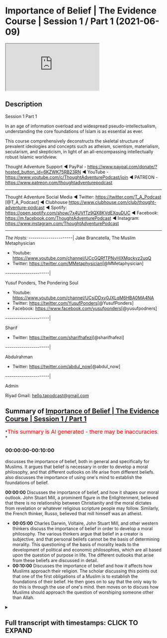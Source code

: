 # Importance of Belief | The Evidence Course | Session 1 / Part 1 (2021-06-09)

<iframe loading='lazy' allow='autoplay' src='https://www.youtube.com/embed/hQMnjy65mGo'></iframe>

## Description

Session 1 Part 1

In an age of information overload and widespread pseudo-intellectualism, understanding the core foundations of Islam is as essential as ever.

This course comprehensively deconstructs the skeletal structure of prevalent ideologies and concepts such as atheism, scientism, materialism, secularism, and skepticism, in light of an all-encompassing intellectually robust Islamic worldview.

Thought Adventure Support
◄ PayPal - <https://www.paypal.com/donate/?hosted_button_id=6KZWK75RB23RN>
◄ YouTube - <https://www.youtube.com/c/ThoughtAdventurePodcast/join>
◄ PATREON - <https://www.patreon.com/thoughtadventurepodcast>
____________________________________________________________________

Thought Adventure Social Media
◄ Twitter: <https://twitter.com/T_A_Podcast​​> [@T_A_Podcast]
◄ Clubhouse <https://www.clubhouse.com/club/thought-adventure-podcast>
◄ Spotify: <https://open.spotify.com/show/7x4UVfTz9QX8KVdEXquDUC>
◄ Facebook: <https://m.facebook.com/ThoughtAdventurePodcast>
◄ Instagram: <https://www.instagram.com/ThoughtAdventurePodcast​>

----------------------------------------------------------------

*The Hosts:*
----------------------|
Jake Brancatella, The Muslim Metaphysician

- Youtube: <https://www.youtube.com/channel/UCcGQRfTPNyHlXMqckvz2uqQ>
- Twitter:  <https://twitter.com/MMetaphysician​​> [@MMetaphysician]

----------------------|

Yusuf Ponders, The Pondering Soul

- Youtube: <https://www.youtube.com/channel/UCsiDDxy0JXLqM6HBA0MA4NA>
- Twitter: <https://twitter.com/YusufPonders​​> [@YusufPonders]
- Facebook: <https://www.facebook.com/yusufponders​> [@yusufpodners]

----------------------|

Sharif

- Twitter: <https://twitter.com/sharifhafezi​​> [@sharifhafezi]

----------------------|

Abdulrahman

- Twitter: <https://twitter.com/abdul_now​> [@abdul_now]

----------------------|

Admin

Riyad
Gmail: hello.tapodcast@gmail.com

## Summary of [Importance of Belief | The Evidence Course | Session 1 / Part 1](https://www.youtube.com/watch?v=hQMnjy65mGo)

*<span style="color:red; font-size:125%">This summary is AI generated - there may be inaccuracies</span>. *

### <a onclick="modifyYTiframeseektime('0')">00:00:00-00:10:00</a>

 discusses the importance of belief, both in general and specifically for Muslims. It argues that belief is necessary in order to develop a moral philosophy, and that different outlooks on life arise from different beliefs.  also discusses the importance of using one's mind to establish the foundations of belief.

**<a onclick="modifyYTiframeseektime('0')">00:00:00</a>** Discusses the importance of belief, and how it shapes our moral outlook. John Stuart Mill, a prominent figure in the Enlightenment, believed that there is no relationship between Christianity and the moral dictates from revelation or whatever religious scripture people may follow. Similarly, the French thinker, Russo, believed that mill himself was an atheist.

- **<a onclick="modifyYTiframeseektime('300')">00:05:00</a>**  Charles Darwin, Voltaire, John Stuart Mill, and other western thinkers discuss the importance of belief in order to develop a moral philosophy. The various thinkers argue that belief in a creator is subjective, and that personal beliefs cannot be the basis of determining morality. This questioning of the basis of morality leads to the development of political and economic philosophies, which are all based upon the question of purpose in life. The different outlooks that arise from these beliefs are discussed in detail.
- **<a onclick="modifyYTiframeseektime('600')">00:10:00</a>** Discusses the importance of belief and how it affects how Muslims approach their religion. The scholar discussing this points out that one of the first obligations of a Muslim is to establish the foundations of their belief. He then goes on to say that the only way to do this is through the use of one's mind.  then moves on to discuss how Muslims should approach the question of worshiping someone other than Allah.

<details><summary><h2>Full transcript with timestamps: CLICK TO EXPAND</h2></summary>

<a onclick="modifyYTiframeseektime('15')">0:00:15</a> welcome to the first video  
<a onclick="modifyYTiframeseektime('16')">0:00:16</a> in the series of the evidence this video  
<a onclick="modifyYTiframeseektime('19')">0:00:19</a> we want to talk  
<a onclick="modifyYTiframeseektime('20')">0:00:20</a> today about is the importance of this  
<a onclick="modifyYTiframeseektime('23')">0:00:23</a> discussion the importance  
<a onclick="modifyYTiframeseektime('25')">0:00:25</a> of discussing the belief and i want you  
<a onclick="modifyYTiframeseektime('28')">0:00:28</a> to  
<a onclick="modifyYTiframeseektime('29')">0:00:29</a> imagine that after you've watched this  
<a onclick="modifyYTiframeseektime('31')">0:00:31</a> video and you go to sleep  
<a onclick="modifyYTiframeseektime('33')">0:00:33</a> in your usual room in your normal bed  
<a onclick="modifyYTiframeseektime('36')">0:00:36</a> and that as you start to wake up you  
<a onclick="modifyYTiframeseektime('40')">0:00:40</a> know it says something unusual  
<a onclick="modifyYTiframeseektime('43')">0:00:43</a> instead of your cozy bed you find  
<a onclick="modifyYTiframeseektime('45')">0:00:45</a> yourself lying on sand  
<a onclick="modifyYTiframeseektime('47')">0:00:47</a> and as you adjust and the fog of sleep  
<a onclick="modifyYTiframeseektime('50')">0:00:50</a> you know you overcome this  
<a onclick="modifyYTiframeseektime('52')">0:00:52</a> you start to realize you're in the  
<a onclick="modifyYTiframeseektime('53')">0:00:53</a> middle of a desert  
<a onclick="modifyYTiframeseektime('55')">0:00:55</a> upon a sand dune so you went from your  
<a onclick="modifyYTiframeseektime('58')">0:00:58</a> own house your own room your own bed  
<a onclick="modifyYTiframeseektime('62')">0:01:02</a> to suddenly in the middle of a desert  
<a onclick="modifyYTiframeseektime('64')">0:01:04</a> you're gonna naturally ask certain  
<a onclick="modifyYTiframeseektime('65')">0:01:05</a> questions  
<a onclick="modifyYTiframeseektime('67')">0:01:07</a> what am i doing here what is going to  
<a onclick="modifyYTiframeseektime('69')">0:01:09</a> happen to me  
<a onclick="modifyYTiframeseektime('70')">0:01:10</a> why am i here these are natural  
<a onclick="modifyYTiframeseektime('73')">0:01:13</a> questions  
<a onclick="modifyYTiframeseektime('74')">0:01:14</a> that everybody would seek to answer if  
<a onclick="modifyYTiframeseektime('77')">0:01:17</a> they're putting that type of situation  
<a onclick="modifyYTiframeseektime('79')">0:01:19</a> now imagine while you're in this desert  
<a onclick="modifyYTiframeseektime('82')">0:01:22</a> you start to get thirsty so you end up  
<a onclick="modifyYTiframeseektime('84')">0:01:24</a> looking for some water  
<a onclick="modifyYTiframeseektime('86')">0:01:26</a> or you get hungry so you look for food  
<a onclick="modifyYTiframeseektime('88')">0:01:28</a> you think to yourself you need a bit of  
<a onclick="modifyYTiframeseektime('89')">0:01:29</a> shelter  
<a onclick="modifyYTiframeseektime('90')">0:01:30</a> so although you're pursuing these  
<a onclick="modifyYTiframeseektime('92')">0:01:32</a> aspects these  
<a onclick="modifyYTiframeseektime('94')">0:01:34</a> these needs in life or in this desert  
<a onclick="modifyYTiframeseektime('97')">0:01:37</a> the question of why you are there  
<a onclick="modifyYTiframeseektime('100')">0:01:40</a> how you got there and what's going to  
<a onclick="modifyYTiframeseektime('102')">0:01:42</a> happen you will never leave you  
<a onclick="modifyYTiframeseektime('104')">0:01:44</a> you'll always be in that situation where  
<a onclick="modifyYTiframeseektime('105')">0:01:45</a> you're thinking constantly  
<a onclick="modifyYTiframeseektime('107')">0:01:47</a> now again going back to this desert  
<a onclick="modifyYTiframeseektime('111')">0:01:51</a> you find a group of people and you go up  
<a onclick="modifyYTiframeseektime('114')">0:01:54</a> to them you say  
<a onclick="modifyYTiframeseektime('115')">0:01:55</a> how did i get into this desert and one  
<a onclick="modifyYTiframeseektime('118')">0:01:58</a> person he turns around  
<a onclick="modifyYTiframeseektime('119')">0:01:59</a> and he says well you just popped into  
<a onclick="modifyYTiframeseektime('123')">0:02:03</a> this desert you weren't here and  
<a onclick="modifyYTiframeseektime('125')">0:02:05</a> suddenly you became here  
<a onclick="modifyYTiframeseektime('127')">0:02:07</a> now would you accept that would that  
<a onclick="modifyYTiframeseektime('128')">0:02:08</a> make sense to you  
<a onclick="modifyYTiframeseektime('130')">0:02:10</a> that you simply popped into exist or  
<a onclick="modifyYTiframeseektime('132')">0:02:12</a> popped into the  
<a onclick="modifyYTiframeseektime('134')">0:02:14</a> the desert from when you were previously  
<a onclick="modifyYTiframeseektime('136')">0:02:16</a> in your own house in your own room  
<a onclick="modifyYTiframeseektime('137')">0:02:17</a> it wouldn't make sense similarly if  
<a onclick="modifyYTiframeseektime('140')">0:02:20</a> somebody turned around and said oh big  
<a onclick="modifyYTiframeseektime('141')">0:02:21</a> bird scooped you up out of your bed  
<a onclick="modifyYTiframeseektime('143')">0:02:23</a> flew over and dropped you off here  
<a onclick="modifyYTiframeseektime('146')">0:02:26</a> you'd naturally ask the question where's  
<a onclick="modifyYTiframeseektime('148')">0:02:28</a> your evidence  
<a onclick="modifyYTiframeseektime('150')">0:02:30</a> yeah did it really happen do you have  
<a onclick="modifyYTiframeseektime('152')">0:02:32</a> any proof for it  
<a onclick="modifyYTiframeseektime('153')">0:02:33</a> you're not just simply going to blindly  
<a onclick="modifyYTiframeseektime('155')">0:02:35</a> imitate  
<a onclick="modifyYTiframeseektime('156')">0:02:36</a> what they have said and the analogy is  
<a onclick="modifyYTiframeseektime('159')">0:02:39</a> clear  
<a onclick="modifyYTiframeseektime('160')">0:02:40</a> life is like this from nothing  
<a onclick="modifyYTiframeseektime('163')">0:02:43</a> or from no conscious awareness suddenly  
<a onclick="modifyYTiframeseektime('166')">0:02:46</a> we find ourselves  
<a onclick="modifyYTiframeseektime('167')">0:02:47</a> consciously aware thinking to ourselves  
<a onclick="modifyYTiframeseektime('170')">0:02:50</a> how did we get here  
<a onclick="modifyYTiframeseektime('171')">0:02:51</a> and everybody knows no matter  
<a onclick="modifyYTiframeseektime('175')">0:02:55</a> who they are whether they're religious  
<a onclick="modifyYTiframeseektime('177')">0:02:57</a> or not whether they believe in a creator  
<a onclick="modifyYTiframeseektime('179')">0:02:59</a> or not  
<a onclick="modifyYTiframeseektime('179')">0:02:59</a> every single person knows that they are  
<a onclick="modifyYTiframeseektime('182')">0:03:02</a> going to die  
<a onclick="modifyYTiframeseektime('183')">0:03:03</a> and so the natural question then is  
<a onclick="modifyYTiframeseektime('186')">0:03:06</a> what's going to happen to me after i die  
<a onclick="modifyYTiframeseektime('189')">0:03:09</a> and these two questions how did i get  
<a onclick="modifyYTiframeseektime('192')">0:03:12</a> here  
<a onclick="modifyYTiframeseektime('193')">0:03:13</a> and what's going to happen to me  
<a onclick="modifyYTiframeseektime('194')">0:03:14</a> afterwards are the two  
<a onclick="modifyYTiframeseektime('196')">0:03:16</a> most fundamental questions that will  
<a onclick="modifyYTiframeseektime('198')">0:03:18</a> shape our viewpoint towards life i.e  
<a onclick="modifyYTiframeseektime('200')">0:03:20</a> our purpose towards this life  
<a onclick="modifyYTiframeseektime('204')">0:03:24</a> and this purpose understanding this  
<a onclick="modifyYTiframeseektime('208')">0:03:28</a> allows us else also to understand and  
<a onclick="modifyYTiframeseektime('210')">0:03:30</a> appreciate our moral outlook  
<a onclick="modifyYTiframeseektime('212')">0:03:32</a> how we see good how we see bad will be  
<a onclick="modifyYTiframeseektime('215')">0:03:35</a> determined  
<a onclick="modifyYTiframeseektime('216')">0:03:36</a> how we view our purpose in life and how  
<a onclick="modifyYTiframeseektime('218')">0:03:38</a> we view our purpose in life is  
<a onclick="modifyYTiframeseektime('220')">0:03:40</a> determined  
<a onclick="modifyYTiframeseektime('221')">0:03:41</a> by answering the question how did i come  
<a onclick="modifyYTiframeseektime('223')">0:03:43</a> how did i get here  
<a onclick="modifyYTiframeseektime('224')">0:03:44</a> and where am i going and this question  
<a onclick="modifyYTiframeseektime('227')">0:03:47</a> is not just for religious people because  
<a onclick="modifyYTiframeseektime('229')">0:03:49</a> the assumption is about purpose of life  
<a onclick="modifyYTiframeseektime('231')">0:03:51</a> it's a religious discussion  
<a onclick="modifyYTiframeseektime('232')">0:03:52</a> it's a debate and a discussion that  
<a onclick="modifyYTiframeseektime('233')">0:03:53</a> maybe christians and hindus and muslims  
<a onclick="modifyYTiframeseektime('235')">0:03:55</a> might have  
<a onclick="modifyYTiframeseektime('237')">0:03:57</a> this question is a fundamental question  
<a onclick="modifyYTiframeseektime('238')">0:03:58</a> because it's going to shape  
<a onclick="modifyYTiframeseektime('240')">0:04:00</a> our moral outlook for example john  
<a onclick="modifyYTiframeseektime('242')">0:04:02</a> stuart mill  
<a onclick="modifyYTiframeseektime('243')">0:04:03</a> who was born in 1806 and forms part of  
<a onclick="modifyYTiframeseektime('246')">0:04:06</a> what the west calls  
<a onclick="modifyYTiframeseektime('248')">0:04:08</a> the enlightenment thinker he expounded  
<a onclick="modifyYTiframeseektime('251')">0:04:11</a> upon this idea called utilitarianism  
<a onclick="modifyYTiframeseektime('254')">0:04:14</a> which is this ethical theory that seeks  
<a onclick="modifyYTiframeseektime('256')">0:04:16</a> to maximize benefit  
<a onclick="modifyYTiframeseektime('258')">0:04:18</a> for the greatest number of people and  
<a onclick="modifyYTiframeseektime('259')">0:04:19</a> minimize harm  
<a onclick="modifyYTiframeseektime('261')">0:04:21</a> and his ethical and moral outlook was a  
<a onclick="modifyYTiframeseektime('264')">0:04:24</a> direct result  
<a onclick="modifyYTiframeseektime('266')">0:04:26</a> because for mill he answered the  
<a onclick="modifyYTiframeseektime('268')">0:04:28</a> question about the purpose of life  
<a onclick="modifyYTiframeseektime('270')">0:04:30</a> which he for himself he believed that  
<a onclick="modifyYTiframeseektime('272')">0:04:32</a> there was no relationship between  
<a onclick="modifyYTiframeseektime('274')">0:04:34</a> christianity  
<a onclick="modifyYTiframeseektime('275')">0:04:35</a> and the moral dictates from revelation  
<a onclick="modifyYTiframeseektime('278')">0:04:38</a> or whatever  
<a onclick="modifyYTiframeseektime('279')">0:04:39</a> religious scripture to the role that  
<a onclick="modifyYTiframeseektime('282')">0:04:42</a> life has  
<a onclick="modifyYTiframeseektime('283')">0:04:43</a> how it's governed so he's separated in  
<a onclick="modifyYTiframeseektime('285')">0:04:45</a> fact many people  
<a onclick="modifyYTiframeseektime('287')">0:04:47</a> they say that mill himself he was an  
<a onclick="modifyYTiframeseektime('289')">0:04:49</a> atheist so he didn't believe in god  
<a onclick="modifyYTiframeseektime('291')">0:04:51</a> and he attacked and criticized  
<a onclick="modifyYTiframeseektime('293')">0:04:53</a> christianity  
<a onclick="modifyYTiframeseektime('294')">0:04:54</a> uh you know quite a lot similarly you  
<a onclick="modifyYTiframeseektime('297')">0:04:57</a> have russo  
<a onclick="modifyYTiframeseektime('298')">0:04:58</a> the french thinker from the 18th century  
<a onclick="modifyYTiframeseektime('301')">0:05:01</a> and he  
<a onclick="modifyYTiframeseektime('302')">0:05:02</a> argued before he argued his moral  
<a onclick="modifyYTiframeseektime('304')">0:05:04</a> philosophy his outlook on life  
<a onclick="modifyYTiframeseektime('306')">0:05:06</a> the first thing he argued was whether a  
<a onclick="modifyYTiframeseektime('309')">0:05:09</a> god exists or  
<a onclick="modifyYTiframeseektime('310')">0:05:10</a> not and what he said was that the belief  
<a onclick="modifyYTiframeseektime('313')">0:05:13</a> in a creator  
<a onclick="modifyYTiframeseektime('315')">0:05:15</a> is subjective some people have arguments  
<a onclick="modifyYTiframeseektime('317')">0:05:17</a> for some people have arguments against  
<a onclick="modifyYTiframeseektime('319')">0:05:19</a> it's a personal belief and as such  
<a onclick="modifyYTiframeseektime('322')">0:05:22</a> personal beliefs cannot be the basis of  
<a onclick="modifyYTiframeseektime('324')">0:05:24</a> determining morality  
<a onclick="modifyYTiframeseektime('326')">0:05:26</a> of the individual and within society at  
<a onclick="modifyYTiframeseektime('328')">0:05:28</a> large  
<a onclick="modifyYTiframeseektime('329')">0:05:29</a> so as you can see the various western  
<a onclick="modifyYTiframeseektime('332')">0:05:32</a> thinkers  
<a onclick="modifyYTiframeseektime('333')">0:05:33</a> of the 18th and 19th century developed  
<a onclick="modifyYTiframeseektime('335')">0:05:35</a> their moral philosophy  
<a onclick="modifyYTiframeseektime('337')">0:05:37</a> which in turn developed from that from  
<a onclick="modifyYTiframeseektime('339')">0:05:39</a> them  
<a onclick="modifyYTiframeseektime('340')">0:05:40</a> their political economic outlook so from  
<a onclick="modifyYTiframeseektime('342')">0:05:42</a> their moral philosophy came this  
<a onclick="modifyYTiframeseektime('344')">0:05:44</a> political and economic outlook but all  
<a onclick="modifyYTiframeseektime('347')">0:05:47</a> of this was predicated  
<a onclick="modifyYTiframeseektime('349')">0:05:49</a> built upon the question about  
<a onclick="modifyYTiframeseektime('352')">0:05:52</a> what is our purpose in life and that  
<a onclick="modifyYTiframeseektime('354')">0:05:54</a> itself was predicated upon  
<a onclick="modifyYTiframeseektime('356')">0:05:56</a> what comes before life and what comes  
<a onclick="modifyYTiframeseektime('358')">0:05:58</a> after life and its relationship  
<a onclick="modifyYTiframeseektime('361')">0:06:01</a> to this life's affairs therefore this  
<a onclick="modifyYTiframeseektime('364')">0:06:04</a> question about purpose isn't just a  
<a onclick="modifyYTiframeseektime('366')">0:06:06</a> question  
<a onclick="modifyYTiframeseektime('367')">0:06:07</a> for religiously inclined people  
<a onclick="modifyYTiframeseektime('370')">0:06:10</a> but rather are questions that shape how  
<a onclick="modifyYTiframeseektime('373')">0:06:13</a> each  
<a onclick="modifyYTiframeseektime('374')">0:06:14</a> one of us acts in this life and how we  
<a onclick="modifyYTiframeseektime('376')">0:06:16</a> perceive not only individual actions  
<a onclick="modifyYTiframeseektime('379')">0:06:19</a> but societal actions at large and as  
<a onclick="modifyYTiframeseektime('382')">0:06:22</a> such  
<a onclick="modifyYTiframeseektime('383')">0:06:23</a> everyone no matter who they are  
<a onclick="modifyYTiframeseektime('386')">0:06:26</a> has a belief system we all have belief  
<a onclick="modifyYTiframeseektime('389')">0:06:29</a> systems  
<a onclick="modifyYTiframeseektime('389')">0:06:29</a> whether we call ourselves religious or  
<a onclick="modifyYTiframeseektime('392')">0:06:32</a> whether we call ourselves you know  
<a onclick="modifyYTiframeseektime('394')">0:06:34</a> irreligious or don't have claim we don't  
<a onclick="modifyYTiframeseektime('396')">0:06:36</a> believe in god or whatever  
<a onclick="modifyYTiframeseektime('398')">0:06:38</a> we will have a belief system some of  
<a onclick="modifyYTiframeseektime('401')">0:06:41</a> these beliefs or for many people these  
<a onclick="modifyYTiframeseektime('402')">0:06:42</a> belief  
<a onclick="modifyYTiframeseektime('403')">0:06:43</a> systems that they develop or are  
<a onclick="modifyYTiframeseektime('406')">0:06:46</a> unconsciously adopted from the  
<a onclick="modifyYTiframeseektime('408')">0:06:48</a> society around them so you have many  
<a onclick="modifyYTiframeseektime('410')">0:06:50</a> people that turn around  
<a onclick="modifyYTiframeseektime('411')">0:06:51</a> and they may use you know terms like you  
<a onclick="modifyYTiframeseektime('413')">0:06:53</a> know we only live once therefore live  
<a onclick="modifyYTiframeseektime('416')">0:06:56</a> life to the maximum  
<a onclick="modifyYTiframeseektime('417')">0:06:57</a> yeah or live life to the max now that  
<a onclick="modifyYTiframeseektime('419')">0:06:59</a> term that concept  
<a onclick="modifyYTiframeseektime('421')">0:07:01</a> comes implicitly by accepting there is  
<a onclick="modifyYTiframeseektime('423')">0:07:03</a> no god there is no afterlife  
<a onclick="modifyYTiframeseektime('425')">0:07:05</a> therefore our moral outlook is built  
<a onclick="modifyYTiframeseektime('428')">0:07:08</a> around  
<a onclick="modifyYTiframeseektime('428')">0:07:08</a> how do we maximize our life yeah  
<a onclick="modifyYTiframeseektime('432')">0:07:12</a> similarly you have other people they say  
<a onclick="modifyYTiframeseektime('434')">0:07:14</a> well  
<a onclick="modifyYTiframeseektime('435')">0:07:15</a> i should be free to do whatever i want  
<a onclick="modifyYTiframeseektime('437')">0:07:17</a> so long as i'm not harming  
<a onclick="modifyYTiframeseektime('439')">0:07:19</a> other people this is a an argument that  
<a onclick="modifyYTiframeseektime('441')">0:07:21</a> john stuart mill himself  
<a onclick="modifyYTiframeseektime('443')">0:07:23</a> articulated 200 years earlier and you  
<a onclick="modifyYTiframeseektime('446')">0:07:26</a> see how  
<a onclick="modifyYTiframeseektime('447')">0:07:27</a> people and that was a radical argument  
<a onclick="modifyYTiframeseektime('450')">0:07:30</a> at that time  
<a onclick="modifyYTiframeseektime('451')">0:07:31</a> and yet now because it's become accepted  
<a onclick="modifyYTiframeseektime('454')">0:07:34</a> as a norm a normal idea within today's  
<a onclick="modifyYTiframeseektime('457')">0:07:37</a> western liberal secular societies  
<a onclick="modifyYTiframeseektime('459')">0:07:39</a> that now people naturally make this this  
<a onclick="modifyYTiframeseektime('461')">0:07:41</a> statement i should be free to do  
<a onclick="modifyYTiframeseektime('462')">0:07:42</a> whatever i want so  
<a onclick="modifyYTiframeseektime('464')">0:07:44</a> so long as i'm not physically harming  
<a onclick="modifyYTiframeseektime('466')">0:07:46</a> other people  
<a onclick="modifyYTiframeseektime('467')">0:07:47</a> it's a belief system and again that  
<a onclick="modifyYTiframeseektime('469')">0:07:49</a> belief system has certain ideological  
<a onclick="modifyYTiframeseektime('471')">0:07:51</a> connotations  
<a onclick="modifyYTiframeseektime('472')">0:07:52</a> that is related to how we view our  
<a onclick="modifyYTiframeseektime('474')">0:07:54</a> purpose in life  
<a onclick="modifyYTiframeseektime('476')">0:07:56</a> for a muslim the answer to the question  
<a onclick="modifyYTiframeseektime('479')">0:07:59</a> of purpose of life  
<a onclick="modifyYTiframeseektime('480')">0:08:00</a> will obviously naturally create a unique  
<a onclick="modifyYTiframeseektime('483')">0:08:03</a> outlook because for a muslim  
<a onclick="modifyYTiframeseektime('484')">0:08:04</a> not only do we believe that a creator  
<a onclick="modifyYTiframeseektime('486')">0:08:06</a> exists but also we believe that the  
<a onclick="modifyYTiframeseektime('488')">0:08:08</a> creator created us  
<a onclick="modifyYTiframeseektime('490')">0:08:10</a> our instincts our needs our need to  
<a onclick="modifyYTiframeseektime('492')">0:08:12</a> perform actions  
<a onclick="modifyYTiframeseektime('494')">0:08:14</a> and we also believe that allah on the  
<a onclick="modifyYTiframeseektime('497')">0:08:17</a> day of judgment meaning  
<a onclick="modifyYTiframeseektime('498')">0:08:18</a> after this life will judge our actions  
<a onclick="modifyYTiframeseektime('501')">0:08:21</a> how we performed our actions how we  
<a onclick="modifyYTiframeseektime('504')">0:08:24</a> satisfied our needs how did we  
<a onclick="modifyYTiframeseektime('506')">0:08:26</a> eat how did we drink so every single  
<a onclick="modifyYTiframeseektime('509')">0:08:29</a> action  
<a onclick="modifyYTiframeseektime('509')">0:08:29</a> whether big or small will be we will be  
<a onclick="modifyYTiframeseektime('513')">0:08:33</a> held accountable for  
<a onclick="modifyYTiframeseektime('515')">0:08:35</a> so we therefore when we look at our  
<a onclick="modifyYTiframeseektime('518')">0:08:38</a> actions  
<a onclick="modifyYTiframeseektime('518')">0:08:38</a> we weigh our actions according to this  
<a onclick="modifyYTiframeseektime('520')">0:08:40</a> belief  
<a onclick="modifyYTiframeseektime('522')">0:08:42</a> are we doing an action which the creator  
<a onclick="modifyYTiframeseektime('525')">0:08:45</a> is pleased with  
<a onclick="modifyYTiframeseektime('526')">0:08:46</a> and has ordained for us or are we doing  
<a onclick="modifyYTiframeseektime('529')">0:08:49</a> an action  
<a onclick="modifyYTiframeseektime('529')">0:08:49</a> which displeases our creator and we're  
<a onclick="modifyYTiframeseektime('531')">0:08:51</a> going to be held  
<a onclick="modifyYTiframeseektime('532')">0:08:52</a> accountable for which is different to  
<a onclick="modifyYTiframeseektime('535')">0:08:55</a> the idea that with so long we should be  
<a onclick="modifyYTiframeseektime('537')">0:08:57</a> able to do whatever we want  
<a onclick="modifyYTiframeseektime('538')">0:08:58</a> so long as they're not harming others or  
<a onclick="modifyYTiframeseektime('541')">0:09:01</a> others  
<a onclick="modifyYTiframeseektime('542')">0:09:02</a> who say you know my actions are  
<a onclick="modifyYTiframeseektime('544')">0:09:04</a> predicated on personal benefit  
<a onclick="modifyYTiframeseektime('546')">0:09:06</a> or as much gratification as i possibly  
<a onclick="modifyYTiframeseektime('548')">0:09:08</a> can rather this person  
<a onclick="modifyYTiframeseektime('551')">0:09:11</a> he looks at his actions based upon how  
<a onclick="modifyYTiframeseektime('553')">0:09:13</a> he worships his creator  
<a onclick="modifyYTiframeseektime('555')">0:09:15</a> not just in his prayer and fasting but  
<a onclick="modifyYTiframeseektime('558')">0:09:18</a> he looks at even in the other aspects  
<a onclick="modifyYTiframeseektime('560')">0:09:20</a> what we were termed as muslims from  
<a onclick="modifyYTiframeseektime('562')">0:09:22</a> amulet or the societal transactions  
<a onclick="modifyYTiframeseektime('565')">0:09:25</a> so everything that he does from his  
<a onclick="modifyYTiframeseektime('567')">0:09:27</a> dress to his eating  
<a onclick="modifyYTiframeseektime('569')">0:09:29</a> to his praying to his relationships with  
<a onclick="modifyYTiframeseektime('571')">0:09:31</a> people outside  
<a onclick="modifyYTiframeseektime('572')">0:09:32</a> to the society at large all of this will  
<a onclick="modifyYTiframeseektime('575')">0:09:35</a> be looked at  
<a onclick="modifyYTiframeseektime('576')">0:09:36</a> within the paradigm within the framework  
<a onclick="modifyYTiframeseektime('578')">0:09:38</a> of this belief of this islamic belief  
<a onclick="modifyYTiframeseektime('583')">0:09:43</a> so if we answer this question  
<a onclick="modifyYTiframeseektime('586')">0:09:46</a> that there is nothing before life and if  
<a onclick="modifyYTiframeseektime('588')">0:09:48</a> we answer the question  
<a onclick="modifyYTiframeseektime('590')">0:09:50</a> that after this life we go to nothing  
<a onclick="modifyYTiframeseektime('593')">0:09:53</a> then like i said this will create a a  
<a onclick="modifyYTiframeseektime('595')">0:09:55</a> different type of viewpoint on life  
<a onclick="modifyYTiframeseektime('598')">0:09:58</a> so you find that such a person  
<a onclick="modifyYTiframeseektime('602')">0:10:02</a> will maybe seek to maximize his  
<a onclick="modifyYTiframeseektime('604')">0:10:04</a> individual gratifications  
<a onclick="modifyYTiframeseektime('606')">0:10:06</a> but for a muslim as i mentioned before  
<a onclick="modifyYTiframeseektime('608')">0:10:08</a> we look at this  
<a onclick="modifyYTiframeseektime('609')">0:10:09</a> separately if then  
<a onclick="modifyYTiframeseektime('612')">0:10:12</a> the understanding asking this question  
<a onclick="modifyYTiframeseektime('615')">0:10:15</a> what is our purpose  
<a onclick="modifyYTiframeseektime('617')">0:10:17</a> is a natural question when we wake up  
<a onclick="modifyYTiframeseektime('619')">0:10:19</a> into existence  
<a onclick="modifyYTiframeseektime('620')">0:10:20</a> and if this question has such a profound  
<a onclick="modifyYTiframeseektime('623')">0:10:23</a> impact  
<a onclick="modifyYTiframeseektime('624')">0:10:24</a> on how we perform actions changes our  
<a onclick="modifyYTiframeseektime('626')">0:10:26</a> viewpoint on life  
<a onclick="modifyYTiframeseektime('628')">0:10:28</a> then this question is the most important  
<a onclick="modifyYTiframeseektime('630')">0:10:30</a> question in life  
<a onclick="modifyYTiframeseektime('631')">0:10:31</a> i what is our purpose and what came  
<a onclick="modifyYTiframeseektime('634')">0:10:34</a> before life  
<a onclick="modifyYTiframeseektime('635')">0:10:35</a> does a creator exist is there life after  
<a onclick="modifyYTiframeseektime('638')">0:10:38</a> this life  
<a onclick="modifyYTiframeseektime('640')">0:10:40</a> indeed it should be noted that one of  
<a onclick="modifyYTiframeseektime('642')">0:10:42</a> the famous scholars of islam his name  
<a onclick="modifyYTiframeseektime('644')">0:10:44</a> was imam  
<a onclick="modifyYTiframeseektime('645')">0:10:45</a> jawaini and he lived about a thousand  
<a onclick="modifyYTiframeseektime('647')">0:10:47</a> years ago he was also known as imam  
<a onclick="modifyYTiframeseektime('649')">0:10:49</a> al-haraman  
<a onclick="modifyYTiframeseektime('650')">0:10:50</a> imam of the two holy sanctuaries because  
<a onclick="modifyYTiframeseektime('652')">0:10:52</a> he was imam of both mecca and medina at  
<a onclick="modifyYTiframeseektime('654')">0:10:54</a> that time  
<a onclick="modifyYTiframeseektime('655')">0:10:55</a> and he was also known as the teacher of  
<a onclick="modifyYTiframeseektime('657')">0:10:57</a> imam khazali  
<a onclick="modifyYTiframeseektime('658')">0:10:58</a> the famous scholar of islam he stated in  
<a onclick="modifyYTiframeseektime('661')">0:11:01</a> his book  
<a onclick="modifyYTiframeseektime('663')">0:11:03</a> that the first obligation placed upon a  
<a onclick="modifyYTiframeseektime('666')">0:11:06</a> muslim  
<a onclick="modifyYTiframeseektime('666')">0:11:06</a> is to establish the foundations of their  
<a onclick="modifyYTiframeseektime('668')">0:11:08</a> belief and he  
<a onclick="modifyYTiframeseektime('670')">0:11:10</a> deduced this ruling so he said the first  
<a onclick="modifyYTiframeseektime('674')">0:11:14</a> obligation placed upon a muslim  
<a onclick="modifyYTiframeseektime('675')">0:11:15</a> most of the time when we think about the  
<a onclick="modifyYTiframeseektime('677')">0:11:17</a> first obligation placed upon a muslim  
<a onclick="modifyYTiframeseektime('678')">0:11:18</a> we're thinking about prayer  
<a onclick="modifyYTiframeseektime('680')">0:11:20</a> salah you know the pillars of islam but  
<a onclick="modifyYTiframeseektime('682')">0:11:22</a> he said the first obligation placed upon  
<a onclick="modifyYTiframeseektime('684')">0:11:24</a> a muslim  
<a onclick="modifyYTiframeseektime('685')">0:11:25</a> is to establish the foundations of their  
<a onclick="modifyYTiframeseektime('687')">0:11:27</a> belief meaning  
<a onclick="modifyYTiframeseektime('688')">0:11:28</a> establish the rational justifications  
<a onclick="modifyYTiframeseektime('691')">0:11:31</a> for his for their belief  
<a onclick="modifyYTiframeseektime('692')">0:11:32</a> and he deduced this from surah muhammad  
<a onclick="modifyYTiframeseektime('695')">0:11:35</a> chapter 47  
<a onclick="modifyYTiframeseektime('696')">0:11:36</a> verse 19 where in translation it says  
<a onclick="modifyYTiframeseektime('699')">0:11:39</a> so know that there is none worthy of  
<a onclick="modifyYTiframeseektime('702')">0:11:42</a> worship  
<a onclick="modifyYTiframeseektime('702')">0:11:42</a> except allah in the arabic it says  
<a onclick="modifyYTiframeseektime('708')">0:11:48</a> the term the verb is used for islam  
<a onclick="modifyYTiframeseektime('712')">0:11:52</a> so it's i to seek  
<a onclick="modifyYTiframeseektime('715')">0:11:55</a> to seek knowledge and the term ill as  
<a onclick="modifyYTiframeseektime('717')">0:11:57</a> explained by imam jawaini  
<a onclick="modifyYTiframeseektime('719')">0:11:59</a> means knowledge with certainty and he  
<a onclick="modifyYTiframeseektime('722')">0:12:02</a> then goes on to explain that the only  
<a onclick="modifyYTiframeseektime('724')">0:12:04</a> way we can determine  
<a onclick="modifyYTiframeseektime('725')">0:12:05</a> certainty through and establish  
<a onclick="modifyYTiframeseektime('727')">0:12:07</a> therefore in  
<a onclick="modifyYTiframeseektime('728')">0:12:08</a> in that there is none worthy of worship  
<a onclick="modifyYTiframeseektime('729')">0:12:09</a> except allah  
<a onclick="modifyYTiframeseektime('731')">0:12:11</a> is to approach this question through the  
<a onclick="modifyYTiframeseektime('734')">0:12:14</a> use of our mind  
<a onclick="modifyYTiframeseektime('736')">0:12:16</a> i think now this leads us to the next  
<a onclick="modifyYTiframeseektime('739')">0:12:19</a> video  
<a onclick="modifyYTiframeseektime('740')">0:12:20</a> how should we approach this question and  
<a onclick="modifyYTiframeseektime('742')">0:12:22</a> that is to say what methodology  
<a onclick="modifyYTiframeseektime('744')">0:12:24</a> should we use  
</details>
